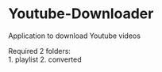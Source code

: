 # Youtube-Downloader
Application to download Youtube videos

Required 2 folders:
  </br>
    1. playlist
    2. converted
  </br>
